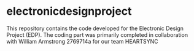 # electronicdesignproject
This repository contains the code developed for the Electronic Design Project (EDP). The coding part was primarily completed in collaboration with William Armstrong 2769714a for our team HEARTSYNC

